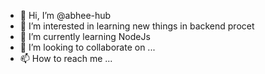 - 👋 Hi, I’m @abhee-hub
- 👀 I’m interested in learning new things in backend procet
- 🌱 I’m currently learning NodeJs
- 💞️ I’m looking to collaborate on ...
- 📫 How to reach me ...

<!---
abhee-hub/abhee-hub is a ✨ special ✨ repository because its `README.md` (this file) appears on your GitHub profile.
You can click the Preview link to take a look at your changes.
--->
